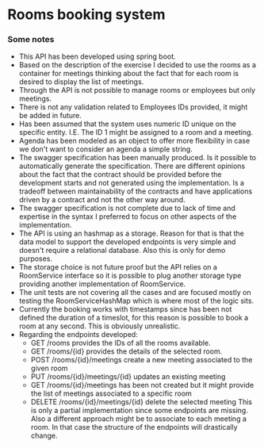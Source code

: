 # Rooms booking system

### Some notes

- This API has been developed using spring boot.
- Based on the description of the exercise I decided to use the rooms as a container for meetings thinking about the fact that
for each room is desired to display the list of meetings.
- Through the API is not possible to manage rooms or employees but only meetings.
- There is not any validation related to Employees IDs provided, it might be added in future.
- Has been assumed that the system uses numeric ID unique on the specific entity. I.E. The ID 1 might be assigned to a room and a meeting.
- Agenda has been modeled as an object to offer more flexibility in case we don't want to consider an agenda a simple string.
- The swagger specification has been manually produced. Is it possible to automatically generate the specification. There are different opinions about
the fact that the contract should be provided before the development starts and not generated using the implementation. Is a tradeoff between maintainability of the contracts and have applications driven
by a contract and not the other way around.
- The swagger specification is not complete due to lack of time and expertise in the syntax I preferred to focus on other aspects of the implementation.
- The API is using an hashmap as a storage. Reason for that is that the data model to support the developed endpoints is very simple and doesn't require a relational database. Also this is only for demo purposes.
- The storage choice is not future proof but the API relies on a RoomService interface so it is possible to plug another storage type providing another implementation of RoomService.
- The unit tests are not covering all the cases and are focused mostly on testing the RoomServiceHashMap which is where most of the logic sits.
- Currently the booking works with timestamps since has been not defined the duration of a timeslot, for this reason is possible to book a room at any second. This is obviously unrealistic.
- Regarding the endpoints developed:
    - GET /rooms provides the IDs of all the rooms available.
    - GET /rooms/{id} provides the details of the selected room.
    - POST /rooms/{id}/meetings create a new meeting associated to the given room
    - PUT /rooms/{id}/meetings/{id} updates an existing meeting
    - GET /rooms/{id}/meetings has been not created but it might provide the list of meetings associated to a specific room
    - DELETE /rooms/{id}/meetings/{id} delete the selected meeting
This is only a partial implementation since some endpoints are missing. Also a different approach might be to associate to each meeting a room.
In that case the structure of the endpoints will drastically change.

